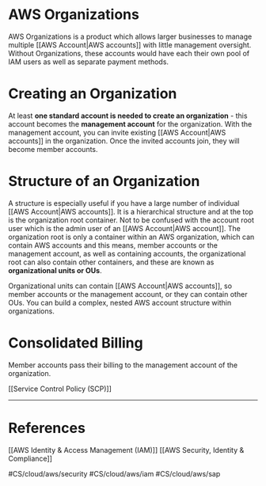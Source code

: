 # AWS Organizations
AWS Organizations is a product which allows larger businesses to manage multiple [[AWS Account|AWS accounts]] with little management oversight. Without Organizations, these accounts would have each their own pool of IAM users as well as separate payment methods. 

# Creating an Organization
At least **one standard account is needed to create an organization** - this account becomes the **management account** for the organization. With the management account, you can invite existing [[AWS Account|AWS accounts]] in the organization. Once the invited accounts join, they will become member accounts.

# Structure of an Organization
A structure is especially useful if you have a large number of individual [[AWS Account|AWS accounts]]. It is a hierarchical structure and at the top is the organization root container. Not to be confused with the account root user which is the admin user of an [[AWS Account|AWS account]]. The organization root is only a container within an AWS organization, which can contain AWS accounts and this means, member accounts or the management account, as well as containing accounts, the organizational root can also contain other containers, and these are known as **organizational units or OUs**. 

Organizational units can contain [[AWS Account|AWS accounts]], so member accounts or the management account, or they can contain other OUs. You can build a complex, nested AWS account structure within organizations.

# Consolidated Billing
Member accounts pass their billing to the management account of the organization. 

[[Service Control Policy (SCP)]]

___
# References

[[AWS Identity & Access Management (IAM)]]
[[AWS Security, Identity & Compliance]]


#CS/cloud/aws/security #CS/cloud/aws/iam #CS/cloud/aws/sap 
